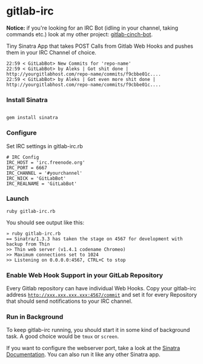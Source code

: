 # gitlab-irc

**Notice:** if you're looking for an IRC Bot (idling in your channel, taking commands etc.) look at my other project: [gitlab-cinch-bot](https://github.com/aleks/gitlab-cinch-bot).

Tiny Sinatra App that takes POST Calls from Gitlab Web Hooks and pushes them in your IRC Channel of choice.

    22:59 < GitLabBot> New Commits for 'repo-name'
    22:59 < GitLabBot> by Aleks | Got shit done | http://yourgitlabhost.com/repo-name/commits/f9cbbe01c....
    22:59 < GitLabBot> by Aleks | Got even more shit done | http://yourgitlabhost.com/repo-name/commits/f9cbbe01c....

### Install Sinatra

<code>
gem install sinatra
</code>

### Configure
Set IRC settings in gitlab-irc.rb

    # IRC Config
    IRC_HOST = 'irc.freenode.org'
    IRC_PORT = 6667
    IRC_CHANNEL = '#yourchannel'
    IRC_NICK = 'GitLabBot'
    IRC_REALNAME = 'GitLabBot'

### Launch
    ruby gitlab-irc.rb

You should see output like this:

    » ruby gitlab-irc.rb  
    == Sinatra/1.3.3 has taken the stage on 4567 for development with backup from Thin
    >> Thin web server (v1.4.1 codename Chromeo)
    >> Maximum connections set to 1024
    >> Listening on 0.0.0.0:4567, CTRL+C to stop

### Enable Web Hook Support in your GitLab Repository

Every Gitlab repository can have individual Web Hooks. Copy your gitlab-irc address <code>http://xxx.xxx.xxx.xxx:4567/commit</code> and set it for every Repository that should send notifications to your IRC channel.

### Run in Background

To keep gitlab-irc running, you should start it in some kind of background task. A good choice would be <code>tmux</code> or <code>screen</code>.

If you want to configure the webserver port, take a look at the [Sinatra Documentation](http://www.sinatrarb.com/configuration.html). You can also run it like any other Sinatra app.

